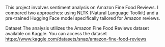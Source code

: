 
This project involves sentiment analysis on Amazon Fine Food Reviews.
I compared two approaches: using NLTK (Natural Language Toolkit) and a pre-trained Hugging Face model specifically tailored for Amazon reviews.

Dataset
The analysis utilizes the Amazon Fine Food Reviews dataset available on Kaggle. You can access the dataset 
https://www.kaggle.com/datasets/snap/amazon-fine-food-reviews

